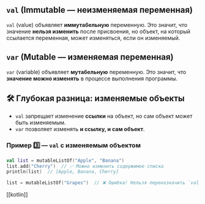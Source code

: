## **`val` (Immutable — неизменяемая переменная)**

`val` (value) объявляет **иммутабельную** переменную. Это значит, что значение **нельзя изменить** после присвоения, но объект, на который ссылается переменная, может изменяться, если он изменяемый.

## **`var` (Mutable — изменяемая переменная)**

`var` (variable) объявляет **мутабельную** переменную. Это значит, что **значение можно изменять** в процессе выполнения программы.

## **🛠 Глубокая разница: изменяемые объекты**

- `val` запрещает изменение **ссылки** на объект, но сам объект может быть изменяемым.
- `var` позволяет изменять **и ссылку, и сам объект**.

### **Пример 3️⃣ — `val` с изменяемым объектом**
```kotlin 
val list = mutableListOf("Apple", "Banana")
list.add("Cherry")  // ✅ Можно изменить содержимое списка
println(list)  // [Apple, Banana, Cherry]

list = mutableListOf("Grapes")  // ❌ Ошибка! Нельзя переназначить `val`

```

[[kotlin]]